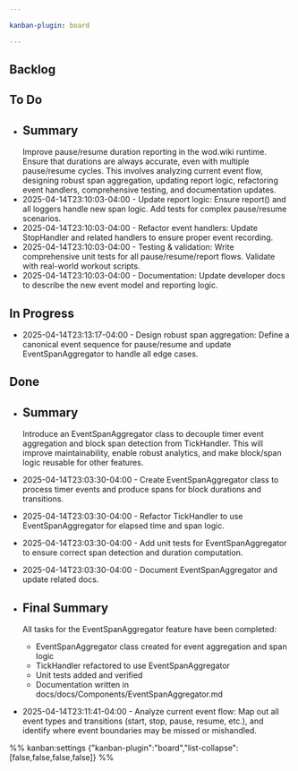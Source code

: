```yaml
---

kanban-plugin: board

---
```


## Backlog


## To Do
- ## Summary
  Improve pause/resume duration reporting in the wod.wiki runtime. Ensure that durations are always accurate, even with multiple pause/resume cycles. This involves analyzing current event flow, designing robust span aggregation, updating report logic, refactoring event handlers, comprehensive testing, and documentation updates.
- 2025-04-14T23:10:03-04:00 - Update report logic: Ensure report() and all loggers handle new span logic. Add tests for complex pause/resume scenarios.
- 2025-04-14T23:10:03-04:00 - Refactor event handlers: Update StopHandler and related handlers to ensure proper event recording.
- 2025-04-14T23:10:03-04:00 - Testing & validation: Write comprehensive unit tests for all pause/resume/report flows. Validate with real-world workout scripts.
- 2025-04-14T23:10:03-04:00 - Documentation: Update developer docs to describe the new event model and reporting logic.

## In Progress
- 2025-04-14T23:13:17-04:00 - Design robust span aggregation: Define a canonical event sequence for pause/resume and update EventSpanAggregator to handle all edge cases.

## Done

- ## Summary
  Introduce an EventSpanAggregator class to decouple timer event aggregation and block span detection from TickHandler. This will improve maintainability, enable robust analytics, and make block/span logic reusable for other features.

- 2025-04-14T23:03:30-04:00 - Create EventSpanAggregator class to process timer events and produce spans for block durations and transitions.
- 2025-04-14T23:03:30-04:00 - Refactor TickHandler to use EventSpanAggregator for elapsed time and span logic.
- 2025-04-14T23:03:30-04:00 - Add unit tests for EventSpanAggregator to ensure correct span detection and duration computation.
- 2025-04-14T23:03:30-04:00 - Document EventSpanAggregator and update related docs.

- ## Final Summary
  All tasks for the EventSpanAggregator feature have been completed:
  - EventSpanAggregator class created for event aggregation and span logic
  - TickHandler refactored to use EventSpanAggregator
  - Unit tests added and verified
  - Documentation written in docs/docs/Components/EventSpanAggregator.md

- 2025-04-14T23:11:41-04:00 - Analyze current event flow: Map out all event types and transitions (start, stop, pause, resume, etc.), and identify where event boundaries may be missed or mishandled. 

%% kanban:settings
{"kanban-plugin":"board","list-collapse":[false,false,false,false]}
%%
